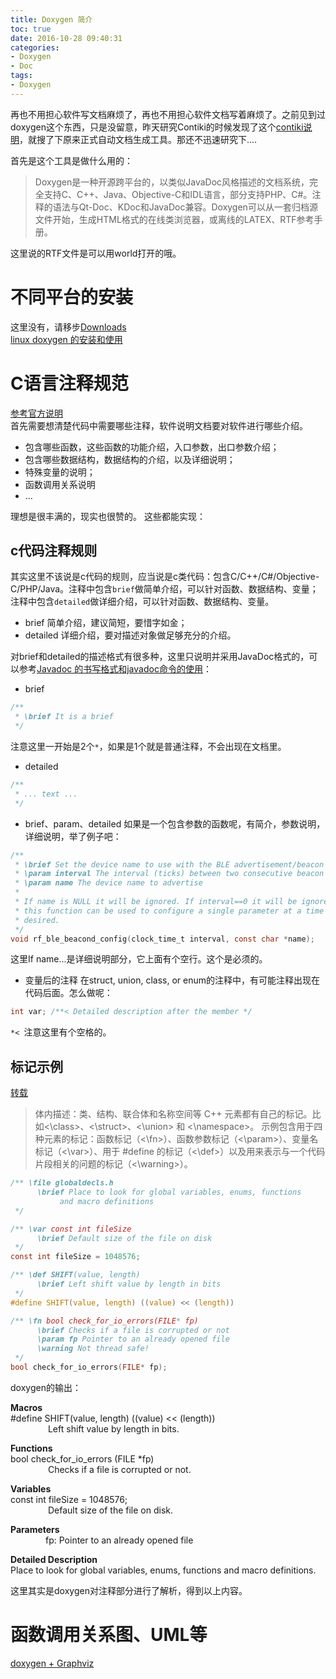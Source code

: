 ```yaml
---
title: Doxygen 简介
toc: true
date: 2016-10-28 09:40:31
categories:
- Doxygen
- Doc
tags:
- Doxygen
---
```


再也不用担心软件写文档麻烦了，再也不用担心软件文档写着麻烦了。之前见到过doxygen这个东西，只是没留意，昨天研究Contiki的时候发现了这个[contiki说明](http://dak664.github.io/contiki-doxygen/)，就搜了下原来正式自动文档生成工具。那还不迅速研究下....

<!--more-->
首先是这个工具是做什么用的：
> Doxygen是一种开源跨平台的，以类似JavaDoc风格描述的文档系统，完全支持C、C++、Java、Objective-C和IDL语言，部分支持PHP、C#。注释的语法与Qt-Doc、KDoc和JavaDoc兼容。Doxygen可以从一套归档源文件开始，生成HTML格式的在线类浏览器，或离线的LATEX、RTF参考手册。  

这里说的RTF文件是可以用world打开的哦。

# 不同平台的安装
这里没有，请移步[Downloads](http://www.stack.nl/~dimitri/doxygen/download.html)  
[linux doxygen 的安装和使用](http://blog.csdn.net/blood008/article/details/6567169)

# C语言注释规范
[参考官方说明](http://www.stack.nl/~dimitri/doxygen/manual/docblocks.html#cppblock)  
首先需要想清楚代码中需要哪些注释，软件说明文档要对软件进行哪些介绍。
* 包含哪些函数，这些函数的功能介绍，入口参数，出口参数介绍；
* 包含哪些数据结构，数据结构的介绍，以及详细说明；
* 特殊变量的说明；
* 函数调用关系说明
* ...

理想是很丰满的，现实也很赞的。
这些都能实现：
## c代码注释规则
其实这里不该说是c代码的规则，应当说是c类代码：包含C/C++/C#/Objective-C/PHP/Java。注释中包含`brief`做简单介绍，可以针对函数、数据结构、变量；注释中包含`detailed`做详细介绍，可以针对函数、数据结构、变量。
* brief 简单介绍，建议简短，要惜字如金；
* detailed 详细介绍，要对描述对象做足够充分的介绍。

对brief和detailed的描述格式有很多种，这里只说明并采用JavaDoc格式的，可以参考[Javadoc 的书写格式和javadoc命令的使用](http://blog.csdn.net/yongping8204/article/details/1796667)：
* brief
``` c
/**
 * \brief It is a brief
 */
```
注意这里一开始是2个`*`，如果是1个就是普通注释，不会出现在文档里。

* detailed
``` c
/**
 * ... text ...
 */
```

* brief、param、detailed
如果是一个包含参数的函数呢，有简介，参数说明，详细说明，举了例子吧：
``` c
/**
 * \brief Set the device name to use with the BLE advertisement/beacon daemon
 * \param interval The interval (ticks) between two consecutive beacon bursts
 * \param name The device name to advertise
 *
 * If name is NULL it will be ignored. If interval==0 it will be ignored. Thus,
 * this function can be used to configure a single parameter at a time if so
 * desired.
 */
void rf_ble_beacond_config(clock_time_t interval, const char *name);
```
这里If name...是详细说明部分，它上面有个空行。这个是必须的。

* 变量后的注释
在struct, union, class, or enum的注释中，有可能注释出现在代码后面。怎么做呢：
``` c
int var; /**< Detailed description after the member */
```
`*< `注意这里有个空格的。

## 标记示例
[转载](https://www.ibm.com/developerworks/cn/aix/library/au-learningdoxygen/)

> 体内描述：类、结构、联合体和名称空间等 C++ 元素都有自己的标记。比如<\class>、<\struct>、<\union> 和 <\namespace>。
> 示例包含用于四种元素的标记：函数标记（<\fn>）、函数参数标记（<\param>）、变量名标记（<\var>）、用于 #define 的标记（<\def>）以及用来表示与一个代码片段相关的问题的标记（<\warning>）。
``` c
/** \file globaldecls.h
      \brief Place to look for global variables, enums, functions
           and macro definitions
 */

/** \var const int fileSize
      \brief Default size of the file on disk
 */
const int fileSize = 1048576;

/** \def SHIFT(value, length)
      \brief Left shift value by length in bits
 */
#define SHIFT(value, length) ((value) << (length))

/** \fn bool check_for_io_errors(FILE* fp)
      \brief Checks if a file is corrupted or not
      \param fp Pointer to an already opened file
      \warning Not thread safe!
 */
bool check_for_io_errors(FILE* fp);
```
doxygen的输出：

**Macros**  
#define SHIFT(value, length)   ((value) << (length))  
&emsp;&emsp;&emsp;&emsp; Left shift value by length in bits.

**Functions**  
bool check_for_io_errors (FILE *fp)  
&emsp;&emsp;&emsp;&emsp; Checks if a file is corrupted or not.

**Variables**  
const int fileSize = 1048576;  
&emsp;&emsp;&emsp;&emsp; Default size of the file on disk.  

**Parameters**  
&emsp;&emsp;&emsp;&emsp;fp: Pointer to an already opened file

**Detailed Description**  
Place to look for global variables, enums, functions and macro definitions.  

这里其实是doxygen对注释部分进行了解析，得到以上内容。

# 函数调用关系图、UML等  
[doxygen +  Graphviz](http://www.cnblogs.com/tianzhijiexian/p/4392924.html)
